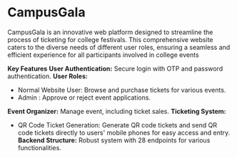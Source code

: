 # CampusGala
CampusGala is an innovative web platform designed to streamline the process of ticketing for college festivals. This comprehensive website caters to the diverse needs of different user roles, ensuring a seamless and efficient experience for all participants involved in college events

**Key Features**
**User Authentication:** Secure login with OTP and password authentication.
**User Roles:** 
  - Normal Website User: Browse and purchase tickets for various events.
  - Admin : Approve or reject event applications.
   
**Event Organizer:** Manage event, including ticket sales.
**Ticketing System:** 
  - QR Code Ticket Generation: Generate QR code tickets and send QR code tickets directly to users' mobile phones for easy access and entry.
**Backend Structure:** Robust system with 28 endpoints for various functionalities.
